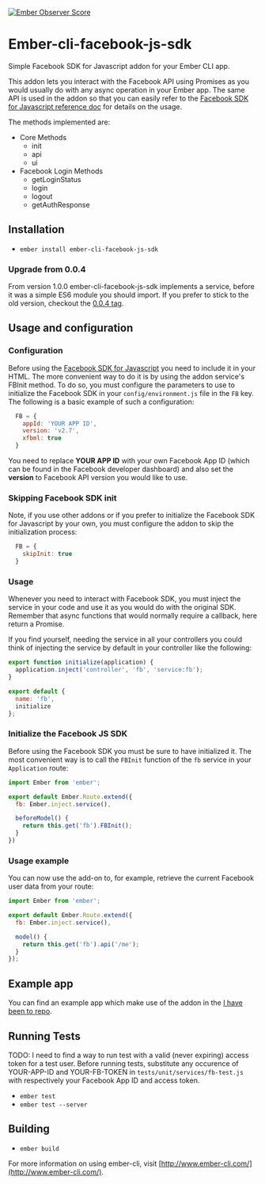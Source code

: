 [![Ember Observer Score](http://emberobserver.com/badges/ember-cli-facebook-js-sdk.svg)](http://emberobserver.com/addons/ember-cli-facebook-js-sdk)

# Ember-cli-facebook-js-sdk

Simple Facebook SDK for Javascript addon for your Ember CLI app.

This addon lets you interact with the Facebook API using Promises
as you would usually do with any async operation in your Ember app.
The same API is used in the addon so that you can easily refer to the
[Facebook SDK for Javascript reference doc](https://developers.facebook.com/docs/javascript/reference) for
details on the usage.

The methods implemented are:

* Core Methods
  - init
  - api
  - ui
* Facebook Login Methods
  - getLoginStatus
  - login
  - logout
  - getAuthResponse

## Installation

* `ember install ember-cli-facebook-js-sdk`

### Upgrade from 0.0.4

From version 1.0.0 ember-cli-facebook-js-sdk implements a service, before it was a simple ES6 module you should import.
If you prefer to stick to the old version, checkout the [0.0.4 tag](https://github.com/pitchtarget/ember-cli-facebook-js-sdk/tree/0.0.4).

## Usage and configuration

### Configuration

Before using the [Facebook SDK for Javascript](https://developers.facebook.com/docs/javascript) you need
to include it in your HTML. The more convenient way to do it is by using the addon service's FBInit method.
To do so, you must configure the parameters to use to initialize the Facebook SDK in your `config/environment.js` file in the `FB` key.
The following is a basic example of such a configuration:

```js
  FB = {
    appId: 'YOUR APP ID',
    version: 'v2.7',
    xfbml: true
  }
```

You need to replace **YOUR APP ID** with your own Facebook App ID (which can be found in the Facebook developer dashboard)
and also set the **version** to Facebook API version you would like to use.

### Skipping Facebook SDK init

Note, if you use other addons or if you prefer to initialize the Facebook SDK for Javascript by your own, you must configure the addon to skip the initialization process:

```js
  FB = {
    skipInit: true
  }
```

### Usage

Whenever you need to interact with Facebook SDK, you must inject the service in your code and use it as you would do with the
original SDK. Remember that async functions that would normally require a callback, here return a Promise.

If you find yourself, needing the service in all your controllers you could think of injecting the service by default in your controller like the following:

```js
export function initialize(application) {
  application.inject('controller', 'fb', 'service:fb');
}

export default {
  name: 'fb',
  initialize
};
```

### Initialize the Facebook JS SDK

Before using the Facebook SDK you must be sure to have initialized it.
The most convenient way is to call the `FBInit` function of the `fb`
service in your `Application` route:

```js
import Ember from 'ember';

export default Ember.Route.extend({
  fb: Ember.inject.service(),

  beforeModel() {
    return this.get('fb').FBInit();
  }
})
```

### Usage example

You can now use the add-on to, for example, retrieve the current Facebook user data from your route:

```js
import Ember from 'ember';

export default Ember.Route.extend({
  fb: Ember.inject.service(),

  model() {
    return this.get('fb').api('/me');
  }
});
```

## Example app

You can find an example app which make use of the addon in the [I have been to repo](https://github.com/bugant/i-have-been-to).

## Running Tests

TODO: I need to find a way to run test with a valid (never expiring) access token for a test user.
Before running tests, substitute any occurence of YOUR-APP-ID and YOUR-FB-TOKEN in `tests/unit/services/fb-test.js` with respectively your Facebook App ID and access token.

* `ember test`
* `ember test --server`

## Building

* `ember build`

For more information on using ember-cli, visit [http://www.ember-cli.com/](http://www.ember-cli.com/).
